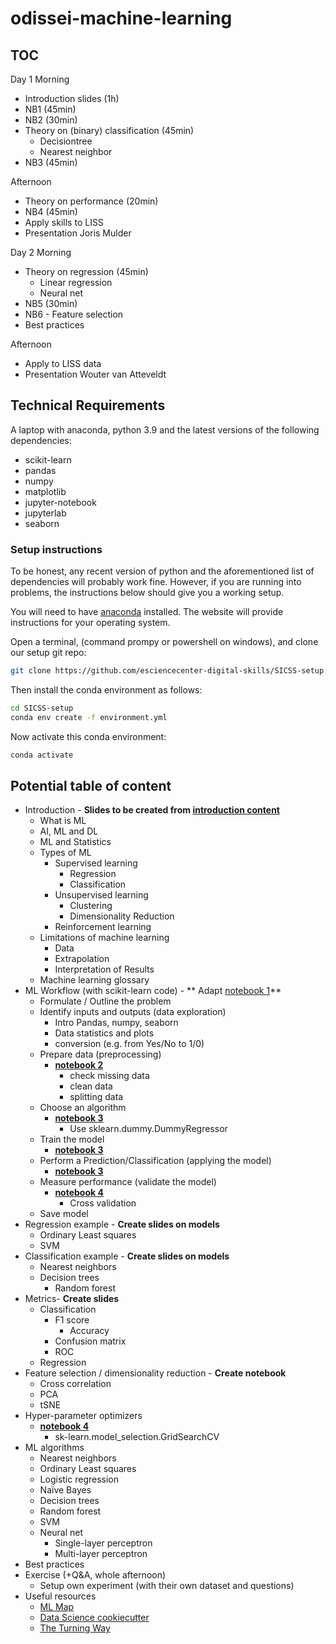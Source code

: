 # odissei-machine-learning

## TOC

Day 1
Morning

- Introduction slides (1h)
- NB1 (45min)
- NB2 (30min)
- Theory on (binary) classification (45min)
    - Decisiontree
    - Nearest neighbor
- NB3 (45min)

Afternoon

- Theory on performance (20min)
- NB4 (45min)
- Apply skills to LISS
- Presentation Joris Mulder

Day 2
Morning

- Theory on regression (45min)
    - Linear regression
    - Neural net
- NB5 (30min)
- NB6 - Feature selection
- Best practices

Afternoon

- Apply to LISS data
- Presentation Wouter van Atteveldt

## Technical Requirements

A laptop with anaconda, python 3.9 and the latest versions of the following dependencies:

- scikit-learn
- pandas
- numpy
- matplotlib
- jupyter-notebook
- jupyterlab
- seaborn

### Setup instructions

To be honest, any recent version of python and the aforementioned list of dependencies will probably
work fine. However, if you are running into problems, the instructions below should give you a
working setup.

You will need to have  [anaconda](https://www.anaconda.com/) installed. The website will provide instructions for your
operating system.

Open a terminal, (command prompy or powershell on windows), and clone our setup git repo:

```bash
git clone https://github.com/esciencecenter-digital-skills/SICSS-setup.git
```

Then install the conda environment as follows:
```bash
cd SICSS-setup
conda env create -f environment.yml
```

Now activate this conda environment:
```bash
conda activate 
```


## Potential table of content

- Introduction - **Slides to be created
  from [introduction content](https://github.com/esciencecenter-digital-skills/SICSS-odissei-machine-learning/blob/main/1-Intro.md)**
    - What is ML
    - AI, ML and DL
    - ML and Statistics
    - Types of ML
        - Supervised learning
            - Regression
            - Classification
        - Unsupervised learning
            - Clustering
            - Dimensionality Reduction
        - Reinforcement learning
    - Limitations of machine learning
        - Data
        - Extrapolation
        - Interpretation of Results
    - Machine learning glossary
- ML Workflow (with scikit-learn code) - **
  Adapt [notebook 1](https://github.com/esciencecenter-digital-skills/SICSS-odissei-machine-learning/blob/main/notebooks/1-Intro.ipynb)**
    - Formulate / Outline the problem
    - Identify inputs and outputs (data exploration)
        - Intro Pandas, numpy, seaborn
        - Data statistics and plots
        - conversion (e.g. from Yes/No to 1/0)
    - Prepare data (preprocessing)
      - **[notebook 2](https://github.com/esciencecenter-digital-skills/SICSS-odissei-machine-learning/blob/main/notebooks/2-Data-Preparation.ipynb)**
        - check missing data
        - clean data
        - splitting data
    - Choose an algorithm
      - **[notebook 3](https://github.com/esciencecenter-digital-skills/SICSS-odissei-machine-learning/blob/main/notebooks/3-Model-pipeline.ipynb)**
        - Use sklearn.dummy.DummyRegressor
    - Train the model
      - **[notebook 3](https://github.com/esciencecenter-digital-skills/SICSS-odissei-machine-learning/blob/main/notebooks/3-Model-pipeline.ipynb)**
    - Perform a Prediction/Classification (applying the model)
      - **[notebook 3](https://github.com/esciencecenter-digital-skills/SICSS-odissei-machine-learning/blob/main/notebooks/3-Model-pipeline.ipynb)**
    - Measure performance (validate the model)
      - **[notebook 4](https://github.com/esciencecenter-digital-skills/SICSS-odissei-machine-learning/blob/main/notebooks/4-CrossValidation.ipynb)**
        - Cross validation
    - Save model
- Regression example - **Create slides on models**
    - Ordinary Least squares
    - SVM
- Classification example - **Create slides on models**
    - Nearest neighbors
    - Decision trees
        - Random forest
- Metrics- **Create slides**
    - Classification
        - F1 score
            - Accuracy
        - Confusion matrix
        - ROC
    - Regression
- Feature selection / dimensionality reduction - **Create notebook**
    - Cross correlation
    - PCA
    - tSNE
- Hyper-parameter optimizers
  - **[notebook 4](https://github.com/esciencecenter-digital-skills/SICSS-odissei-machine-learning/blob/main/notebooks/4-CrossValidation.ipynb)**
    - sk-learn.model_selection.GridSearchCV
- ML algorithms
    - Nearest neighbors
    - Ordinary Least squares
    - Logistic regression
    - Naïve Bayes
    - Decision trees
    - Random forest
    - SVM
    - Neural net
        - Single-layer perceptron
        - Multi-layer perceptron
- Best practices
- Exercise (+Q&A, whole afternoon)
    - Setup own experiment (with their own dataset and questions)
- Useful resources
    - [ML Map](https://scikit-learn.org/stable/_static/ml_map.png)
    - [Data Science cookiecutter](https://drivendata.github.io/cookiecutter-data-science/)
    - [The Turning Way](https://the-turing-way.netlify.app/welcome)
